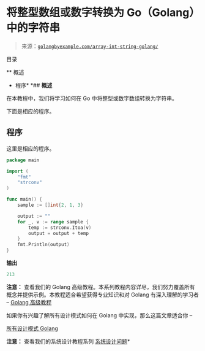 <!--yml

分类：未分类

日期：2024-10-13 06:52:48

-->

# 将整型数组或数字转换为 Go（Golang）中的字符串

> 来源：[`golangbyexample.com/array-int-string-golang/`](https://golangbyexample.com/array-int-string-golang/)

目录

**   概述

+   程序*  *## **概述**

在本教程中，我们将学习如何在 Go 中将整型或数字数组转换为字符串。

下面是相应的程序。

## **程序**

这里是相应的程序。

```go
package main

import (
	"fmt"
	"strconv"
)

func main() {
	sample := []int{2, 1, 3}

	output := ""
	for _, v := range sample {
		temp := strconv.Itoa(v)
		output = output + temp
	}
	fmt.Println(output)
}
```

**输出**

```go
213
```

**注意：** 查看我们的 Golang 高级教程。本系列教程内容详尽，我们努力覆盖所有概念并提供示例。本教程适合希望获得专业知识和对 Golang 有深入理解的学习者 – [Golang 高级教程](https://golangbyexample.com/golang-comprehensive-tutorial/)

如果你有兴趣了解所有设计模式如何在 Golang 中实现，那么这篇文章适合你 –

[所有设计模式 Golang](https://golangbyexample.com/all-design-patterns-golang/)

**注意：** 查看我们的系统设计教程系列 [系统设计问题](https://techbyexample.com/system-design-questions/)*

